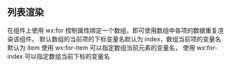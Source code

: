 ## 列表渲染
在组件上使用 wx:for 控制属性绑定一个数组，即可使用数组中各项的数据重复渲染该组件。
默认数组的当前项的下标变量名默认为 index，数组当前项的变量名默认为 item
使用 wx:for-item 可以指定数组当前元素的变量名，
使用 wx:for-index 可以指定数组当前下标的变量名
